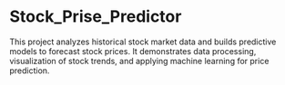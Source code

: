 # Stock_Prise_Predictor
This project analyzes historical stock market data and builds predictive models to forecast stock prices. It demonstrates data processing, visualization of stock trends, and applying machine learning for price prediction.
